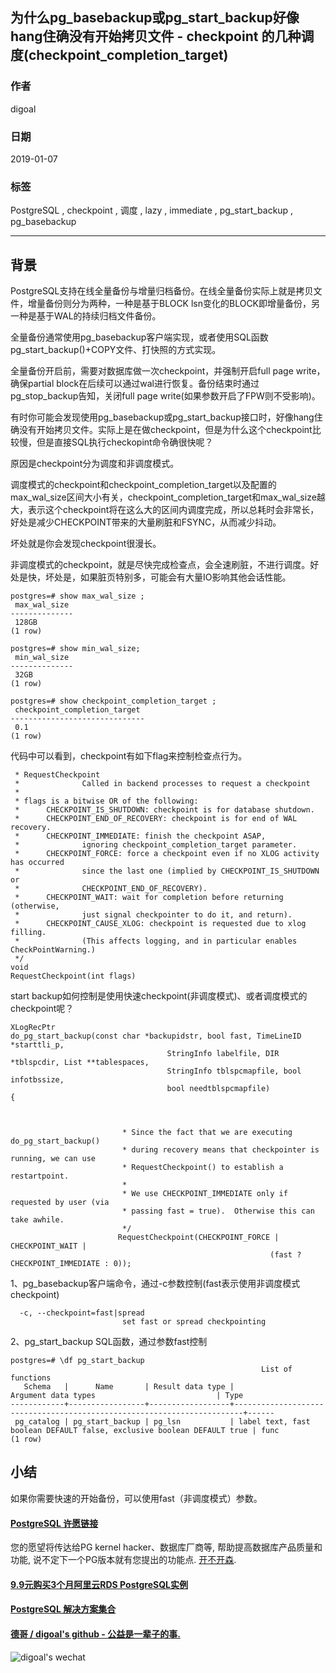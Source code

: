 ## 为什么pg_basebackup或pg_start_backup好像hang住确没有开始拷贝文件 - checkpoint 的几种调度(checkpoint_completion_target)  
      
### 作者      
digoal      
      
### 日期      
2019-01-07      
      
### 标签      
PostgreSQL , checkpoint , 调度 , lazy , immediate , pg_start_backup , pg_basebackup  
      
----      
      
## 背景     
PostgreSQL支持在线全量备份与增量归档备份。在线全量备份实际上就是拷贝文件，增量备份则分为两种，一种是基于BLOCK lsn变化的BLOCK即增量备份，另一种是基于WAL的持续归档文件备份。  
  
全量备份通常使用pg_basebackup客户端实现，或者使用SQL函数pg_start_backup()+COPY文件、打快照的方式实现。  
  
全量备份开启前，需要对数据库做一次checkpoint，并强制开启full page write，确保partial block在后续可以通过wal进行恢复。备份结束时通过pg_stop_backup告知，关闭full page write(如果参数开启了FPW则不受影响)。  
  
有时你可能会发现使用pg_basebackup或pg_start_backup接口时，好像hang住确没有开始拷贝文件。实际上是在做checkpoint，但是为什么这个checkpoint比较慢，但是直接SQL执行checkopint命令确很快呢？  
  
原因是checkpoint分为调度和非调度模式。  
  
调度模式的checkpoint和checkpoint_completion_target以及配置的max_wal_size区间大小有关，checkpoint_completion_target和max_wal_size越大，表示这个checkpoint将在这么大的区间内调度完成，所以总耗时会非常长，好处是减少CHECKPOINT带来的大量刷脏和FSYNC，从而减少抖动。  
  
坏处就是你会发现checkpoint很漫长。  
  
非调度模式的checkpoint，就是尽快完成检查点，会全速刷脏，不进行调度。好处是快，坏处是，如果脏页特别多，可能会有大量IO影响其他会话性能。  
  
```  
postgres=# show max_wal_size ;  
 max_wal_size   
--------------  
 128GB  
(1 row)  
  
postgres=# show min_wal_size;  
 min_wal_size   
--------------  
 32GB  
(1 row)  
             
postgres=# show checkpoint_completion_target ;  
 checkpoint_completion_target   
------------------------------  
 0.1  
(1 row)  
```  
  
代码中可以看到，checkpoint有如下flag来控制检查点行为。  
  
```  
 * RequestCheckpoint  
 *              Called in backend processes to request a checkpoint  
 *  
 * flags is a bitwise OR of the following:  
 *      CHECKPOINT_IS_SHUTDOWN: checkpoint is for database shutdown.  
 *      CHECKPOINT_END_OF_RECOVERY: checkpoint is for end of WAL recovery.  
 *      CHECKPOINT_IMMEDIATE: finish the checkpoint ASAP,  
 *              ignoring checkpoint_completion_target parameter.  
 *      CHECKPOINT_FORCE: force a checkpoint even if no XLOG activity has occurred  
 *              since the last one (implied by CHECKPOINT_IS_SHUTDOWN or  
 *              CHECKPOINT_END_OF_RECOVERY).  
 *      CHECKPOINT_WAIT: wait for completion before returning (otherwise,  
 *              just signal checkpointer to do it, and return).  
 *      CHECKPOINT_CAUSE_XLOG: checkpoint is requested due to xlog filling.  
 *              (This affects logging, and in particular enables CheckPointWarning.)  
 */  
void  
RequestCheckpoint(int flags)  
```  
  
start backup如何控制是使用快速checkpoint(非调度模式)、或者调度模式的checkpoint呢？  
  
```  
XLogRecPtr  
do_pg_start_backup(const char *backupidstr, bool fast, TimeLineID *starttli_p,  
                                   StringInfo labelfile, DIR *tblspcdir, List **tablespaces,  
                                   StringInfo tblspcmapfile, bool infotbssize,  
                                   bool needtblspcmapfile)  
{  
  
  
  
                         * Since the fact that we are executing do_pg_start_backup()  
                         * during recovery means that checkpointer is running, we can use  
                         * RequestCheckpoint() to establish a restartpoint.  
                         *  
                         * We use CHECKPOINT_IMMEDIATE only if requested by user (via  
                         * passing fast = true).  Otherwise this can take awhile.  
                         */  
                        RequestCheckpoint(CHECKPOINT_FORCE | CHECKPOINT_WAIT |  
                                                          (fast ? CHECKPOINT_IMMEDIATE : 0));  
```  
  
1、pg_basebackup客户端命令，通过-c参数控制(fast表示使用非调度模式checkpoint)  
  
```  
  -c, --checkpoint=fast|spread  
                         set fast or spread checkpointing  
```  
  
2、pg_start_backup SQL函数，通过参数fast控制  
  
```  
postgres=# \df pg_start_backup  
                                                        List of functions  
   Schema   |      Name       | Result data type |                          Argument data types                           | Type   
------------+-----------------+------------------+------------------------------------------------------------------------+------  
 pg_catalog | pg_start_backup | pg_lsn           | label text, fast boolean DEFAULT false, exclusive boolean DEFAULT true | func  
(1 row)  
```  
  
## 小结  
如果你需要快速的开始备份，可以使用fast（非调度模式）参数。  
    
  
  
  
  
  
  
  
  
  
  
  
  
  
  
  
  
  
  
  
  
  
  
  
  
  
  
  
  
  
  
  
  
  
  
  
  
  
  
  
  
  
  
  
  
  
  
  
  
  
  
  
  
  
  
  
  
  
  
  
#### [PostgreSQL 许愿链接](https://github.com/digoal/blog/issues/76 "269ac3d1c492e938c0191101c7238216")
您的愿望将传达给PG kernel hacker、数据库厂商等, 帮助提高数据库产品质量和功能, 说不定下一个PG版本就有您提出的功能点. [开不开森](https://github.com/digoal/blog/issues/76 "269ac3d1c492e938c0191101c7238216").  
  
  
#### [9.9元购买3个月阿里云RDS PostgreSQL实例](https://www.aliyun.com/database/postgresqlactivity "57258f76c37864c6e6d23383d05714ea")
  
  
#### [PostgreSQL 解决方案集合](https://yq.aliyun.com/topic/118 "40cff096e9ed7122c512b35d8561d9c8")
  
  
#### [德哥 / digoal's github - 公益是一辈子的事.](https://github.com/digoal/blog/blob/master/README.md "22709685feb7cab07d30f30387f0a9ae")
  
  
![digoal's wechat](../pic/digoal_weixin.jpg "f7ad92eeba24523fd47a6e1a0e691b59")
  
